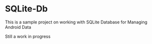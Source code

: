 # SQLite-Db
This is a sample project on working with SQLite Database for Managing Android Data 

Still a work in progress
